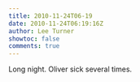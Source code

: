 ```yaml
---
title: 2010-11-24T06-19
date: 2010-11-24T06:19:16Z
author: Lee Turner
showtoc: false
comments: true
---
```


Long night. Oliver sick several times.

